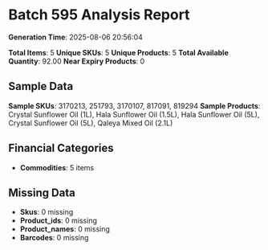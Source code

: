 # Batch 595 Analysis Report

**Generation Time**: 2025-08-06 20:56:04

**Total Items**: 5
**Unique SKUs**: 5
**Unique Products**: 5
**Total Available Quantity**: 92.00
**Near Expiry Products**: 0

## Sample Data
**Sample SKUs**: 3170213, 251793, 3170107, 817091, 819294
**Sample Products**: Crystal Sunflower Oil (1L), Hala Sunflower Oil (1.5L), Hala Sunflower Oil (5L), Crystal Sunflower Oil (5L), Qaleya Mixed Oil (2.1L)

## Financial Categories
- **Commodities**: 5 items

## Missing Data
- **Skus**: 0 missing
- **Product_ids**: 0 missing
- **Product_names**: 0 missing
- **Barcodes**: 0 missing
